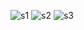 ![s1](https://user-images.githubusercontent.com/118711756/210764670-ec916960-e408-4b4e-8b1f-9afca3006a50.jpg)
![s2](https://user-images.githubusercontent.com/118711756/210765043-e095152b-dc47-4630-93c9-c3ca63a5985e.png)
![s3](https://user-images.githubusercontent.com/118711756/210766693-0bd78da6-65fa-470e-81a8-5cdcb7442a9c.png)
